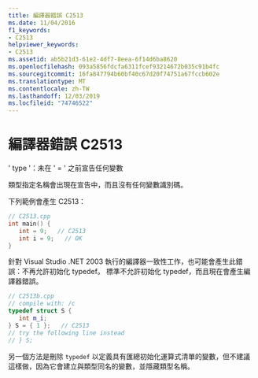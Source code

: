 ```yaml
---
title: 編譯器錯誤 C2513
ms.date: 11/04/2016
f1_keywords:
- C2513
helpviewer_keywords:
- C2513
ms.assetid: ab5b21d3-61e2-4df7-8eea-6f14d6ba8620
ms.openlocfilehash: 093a5856fdcfa6311fcef93214672b035c91b4fc
ms.sourcegitcommit: 16fa847794b60bf40c67d20f74751a67fccb602e
ms.translationtype: MT
ms.contentlocale: zh-TW
ms.lasthandoff: 12/03/2019
ms.locfileid: "74746522"
---
```

# <a name="compiler-error-c2513"></a>編譯器錯誤 C2513

' type '：未在 ' = ' 之前宣告任何變數

類型指定名稱會出現在宣告中，而且沒有任何變數識別碼。

下列範例會產生 C2513：

```cpp
// C2513.cpp
int main() {
   int = 9;   // C2513
   int i = 9;   // OK
}
```

針對 Visual Studio .NET 2003 執行的編譯器一致性工作，也可能會產生此錯誤：不再允許初始化 typedef。 標準不允許初始化 typedef，而且現在會產生編譯器錯誤。

```cpp
// C2513b.cpp
// compile with: /c
typedef struct S {
   int m_i;
} S = { 1 };   // C2513
// try the following line instead
// } S;
```

另一個方法是刪除 `typedef` 以定義具有匯總初始化運算式清單的變數，但不建議這樣做，因為它會建立與類型同名的變數，並隱藏類型名稱。
